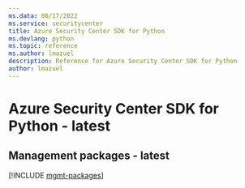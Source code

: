 ```yaml
---
ms.data: 08/17/2022
ms.service: securitycenter
title: Azure Security Center SDK for Python
ms.devlang: python
ms.topic: reference
ms.author: lmazuel
description: Reference for Azure Security Center SDK for Python
author: lmazuel
---
```

# Azure Security Center SDK for Python - latest

## Management packages - latest
[!INCLUDE [mgmt-packages](security-center-mgmt-index.md)]